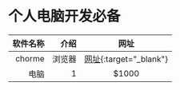 # 个人电脑开发必备

|软件名称|介绍|网址|
|-------:|-------:|:------:|
|chorme|浏览器|[网址](https://www.google.cn/intl/zh-CN/chrome/){:target="_blank"}|
|电脑|1|\$1000|
